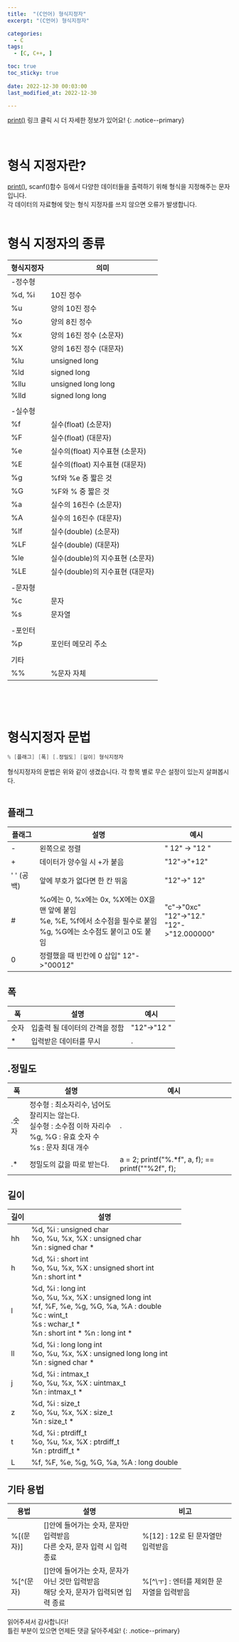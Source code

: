 ```yaml
---
title:  "(C언어) 형식지정자" 
excerpt: "(C언어) 형식지정자"

categories:
  - C
tags:
  - [C, C++, ]

toc: true
toc_sticky: true
 
date: 2022-12-30 00:03:00
last_modified_at: 2022-12-30

---
```

[print()](https://jbl28.github.io/c/printf/) 링크 클릭 시 더 자세한 정보가 있어요!
{: .notice--primary} 

<br>

# 형식 지정자란?
[print()](https://jbl28.github.io/c/printf/), scanf()함수 등에서 다양한 데이터들을 출력하기 위해 형식을 지정해주는 문자입니다.<br>
각 데이터의 자료형에 맞는 형식 지정자를 쓰지 않으면 오류가 발생합니다.<br><br>

# 형식 지정자의 종류

|형식지정자|의미|
|---|---|
|-정수형||
|%d, %i|10진 정수|
|%u|양의 10진 정수|
|%o|양의 8진 정수|
|%x|양의 16진 정수 (소문자)|
|%X|양의 16진 정수 (대문자)|
|%lu|unsigned long|
|%ld|signed long|
|%llu|unsigned long long|
|%lld|signed long long|
|||
|-실수형||
|%f|실수(float) (소문자)|
|%F|실수(float) (대문자)|
|%e|실수의(float) 지수표현 (소문자)|
|%E|실수의(float) 지수표현 (대문자)|
|%g|%f와 %e 중 짧은 것|
|%G|%F와 % 중 짧은 것|
|%a|실수의 16진수 (소문자)|
|%A|실수의 16진수 (대문자)|
|%lf|실수(double) (소문자)|
|%LF|실수(double) (대문자)|
|%le|실수(double)의 지수표현 (소문자)|
|%LE|실수(double)의 지수표현 (대문자)|
|||
|-문자형||
|%c|문자|
|%s|문자열|
|||
|-포인터||
|%p|포인터 메모리 주소|
|||
|기타||
|%%|%문자 자체|

<br><br><br>

# 형식지정자 문법

```cpp
% [플래그] [폭] [.정밀도] [길이] 형식지정자
```

형식지정자의 문법은 위와 같이 생겼습니다.
각 항목 별로 무슨 설정이 있는지 살펴봅시다.<br><br>

## 플래그

|플래그|설명|예시|
|---|---|---|
|-|왼쪽으로 정렬|"   12" -> "12   "|
|+|데이터가 양수일 시 +가 붙음|"12"->"+12"|
|' ' (공백)|앞에 부호가 없다면 한 칸 뛰움|"12"->" 12"|
|#|%o에는 0, %x에는 0x, %X에는 0X을 맨 앞에 붙임<br>%e, %E, %f에서 소수점을 필수로 붙임<br>%g, %G에는 소수점도 붙이고 0도 붙임|"c"->"0xc"<br>"12"->"12."<br>"12"->"12.000000"|
|0|정렬했을 때 빈칸에 0 삽입"   12"->"00012"|

## 폭

|폭|설명|예시|
|---|---|---|
|숫자|입출력 될 데이터의 간격을 정함|"12"->"12  "|
|*|입력받은 데이터를 무시|.|

## .정밀도

|폭|설명|예시|
|---|---|---|
|.숫자|정수형 : 최소자리수, 넘어도 잘리지는 않는다.<br>실수형 : 소수점 이하 자리수<br>%g, %G : 유효 숫자 수<br>%s : 문자 최대 개수|.|
|.*|정밀도의 값을 따로 받는다.|a = 2;  printf("%.*f", a, f);  ==  printf(""%2f", f);|

## 길이

|길이|설명|
|---|---|
|hh|%d, %i : unsigned char    <br>%o, %u, %x, %X : unsigned char    <br>%n : signed char * |
|h|%d, %i : short int    <br>%o, %u, %x, %X : unsigned short int    <br>%n : short int * |
|l|%d, %i : long int    <br>%o, %u, %x, %X : unsigned long int   <br> %f, %F, %e, %g, %G, %a, %A : double    <br>%c : wint_t    <br>%s : wchar_t *    <br>%n : short int *    %n : long int * |
|ll|%d, %i : long long int    <br>%o, %u, %x, %X : unsigned long long int    <br>%n : signed char * |
|j|%d, %i : intmax_t    <br>%o, %u, %x, %X : uintmax_t    <br>%n : intmax_t *|
|z|%d, %i : size_t    <br>%o, %u, %x, %X : size_t    <br>%n : size_t *|
|t|%d, %i : ptrdiff_t    <br>%o, %u, %x, %X : ptrdiff_t    <br>%n : ptrdiff_t *|
|L|%f, %F, %e, %g, %G, %a, %A : long double|

## 기타 용법

|용법|설명|비고|
|---|---|---|
|%[(문자)]|[]안에 들어가는 숫자, 문자만 입력받음<br>다른 숫자, 문자 입력 시 입력 종료|%[12] : 12로 된 문자열만 입력받음|
|%[^(문자)|[]안에 들어가는 숫자, 문자가 아닌 것만 입력받음<br>해당 숫자, 문자가 입력되면 입력 종료|%[^\ㅜ] : 엔터를 제외한 문자열을 입력받음|


읽어주셔서 감사합니다! <br>틀린 부분이 있으면 언제든 댓글 달아주세요!
{: .notice--primary} 
